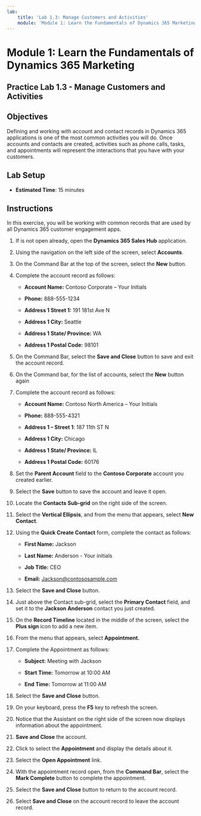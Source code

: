 ```yaml
---
lab:
    title: 'Lab 1.3: Manage Customers and Activities'
    module: 'Module 1: Learn the Fundamentals of Dynamics 365 Marketing'
---
```


Module 1: Learn the Fundamentals of Dynamics 365 Marketing
========================

## Practice Lab 1.3 - Manage Customers and Activities

## Objectives

Defining and working with account and contact records in Dynamics 365 applications is one of the most common activities you will do. Once accounts and contacts are created, activities such as phone calls, tasks, and appointments will represent the interactions that you have with your customers.

## Lab Setup

  - **Estimated Time**: 15 minutes

## Instructions

In this exercise, you will be working with common records that are used by all Dynamics 365 customer engagement apps. 

1. If is not open already, open the **Dynamics 365 Sales Hub** application. 

2. Using the navigation on the left side of the screen, select **Accounts**. 

3. On the Command Bar at the top of the screen, select the **New** button.

4. Complete the account record as follows:

	- **Account Name:** Contoso Corporate – Your Initials

	- **Phone:** 888-555-1234

	- **Address 1 Street 1:** 191 181st Ave N

	- **Address 1 City:** Seattle

	- **Address 1 State/ Province:** WA

	- **Address 1 Postal Code:** 98101

5. On the Command Bar, select the **Save and Close** button to save and exit the account record.

6. On the Command bar, for the list of accounts, select the **New** button again

7. Complete the account record as follows:

	- **Account Name:** Contoso North America – Your Initials

	- **Phone:** 888-555-4321

	- **Address 1 – Street 1**: 187 11th ST N

	- **Address 1 City:** Chicago

	- **Address 1 State/ Province:** IL

	- **Address 1 Postal Code:** 60176

8. Set the **Parent Account** field to the **Contoso Corporate** account you created earlier. 

9. Select the **Save** button to save the account and leave it open. 

10. Locate the **Contacts Sub-grid** on the right side of the screen. 

11. Select the **Vertical Ellipsis**, and from the menu that appears, select **New Contact**. 

12. Using the **Quick Create Contact** form, complete the contact as follows:

	- **First Name:** Jackson

	- **Last Name:** Anderson - Your initials

	- **Job Title:** CEO

	- **Email:** Jackson@contososample.com

13. Select the **Save and Close** button.

14. Just above the Contact sub-grid, select the **Primary Contact** field, and set it to the **Jackson Anderson** contact you just created. 

15. On the **Record Timeline** located in the middle of the screen, select the **Plus sign** icon to add a new item. 

16. From the menu that appears, select **Appointment.**

17. Complete the Appointment as follows:

	- **Subject:** Meeting with Jackson

	- **Start Time:** Tomorrow at 10:00 AM 

	- **End Time:** Tomorrow at 11:00 AM 

18. Select the **Save and Close** button. 

19. On your keyboard, press the **F5** key to refresh the screen.    

20. Notice that the Assistant on the right side of the screen now displays information about the appointment.    

21. **Save and Close** the account. 

22. Click to select the **Appointment** and display the details about it.   

23. Select the **Open Appointment** link. 

24. With the appointment record open, from the **Command Bar**, select the **Mark Complete** button to complete the appointment. 

25. Select the **Save and Close** button to return to the account record.   

26. Select **Save and Close** on the account record to leave the account record.   

